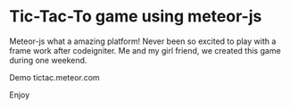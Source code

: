 Tic-Tac-To game using meteor-js
===========================

Meteor-js what a amazing platform! 
Never been so excited to play with a frame work after codeigniter.
Me and my girl friend, we created this game during one weekend.

Demo
tictac.meteor.com

Enjoy
